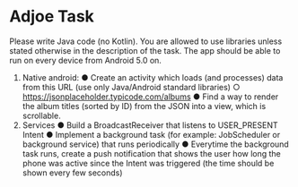 # Adjoe Task

Please write Java code (no Kotlin). You are allowed to use libraries unless stated otherwise in the description of the task. The app should be able to run on every device from Android 5.0 on.
1. Native android:
● Create an activity which loads (and processes) data from this URL (use only
Java/Android standard libraries)
○ https://jsonplaceholder.typicode.com/albums
● Find a way to render the album titles (sorted by ID) from the JSON into a view, which is scrollable.
2. Services
● Build a BroadcastReceiver that listens to ​USER_PRESENT​ ​Intent
● Implement a background task (for example: JobScheduler or background service) that
runs periodically
● Everytime the background task runs, create a push notification that shows the user how
long the phone was active since the Intent was triggered (the time should be shown every few seconds)

